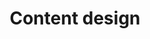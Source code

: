 ---
layout: collection
title: "Content design"
description: "Content design at the NHSBSA"
tags: design
order: 3
collection_tag: content-design
pagination:
  data: collections.content-design
  size: 50
  alias: articles
---